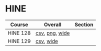 # HINE

| Course | Overall | Section |
| ------ | ------- | ------- |
| HINE 128 | [csv](https://github.com/UCSD-Historical-Enrollment-Data/2025Summer1/blob/main/overall/HINE%20128.csv), [png](https://raw.githubusercontent.com/UCSD-Historical-Enrollment-Data/2025Summer1/main/plot_overall/HINE%20128.png), [wide](https://raw.githubusercontent.com/UCSD-Historical-Enrollment-Data/2025Summer1/main/plot_overall_wide/HINE%20128.png) |  |
| HINE 129 | [csv](https://github.com/UCSD-Historical-Enrollment-Data/2025Summer1/blob/main/overall/HINE%20129.csv), [wide](https://raw.githubusercontent.com/UCSD-Historical-Enrollment-Data/2025Summer1/main/plot_overall_wide/HINE%20129.png) |  |
